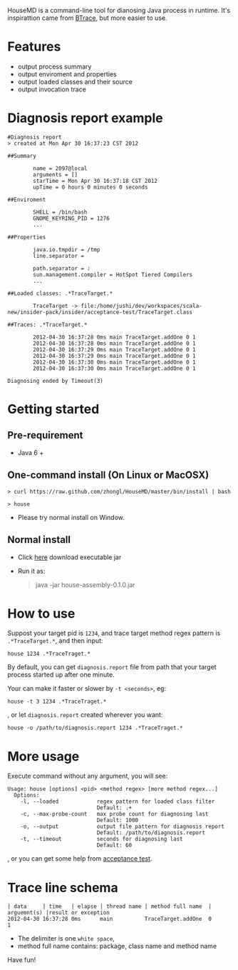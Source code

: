 HouseMD is a command-line tool for dianosing Java process in runtime.
It's inspirattion came from [BTrace](http://rdc.taobao.com/team/jm/archives/509), but more easier to use.

# Features

- output process summary
- output enviroment and properties
- output loaded classes and their source
- output invocation trace

# Diagnosis report example

    #Diagnosis report
    > created at Mon Apr 30 16:37:23 CST 2012

    ##Summary

            name = 2097@local
            arguments = []
            starTime = Mon Apr 30 16:37:18 CST 2012
            upTime = 0 hours 0 minutes 0 seconds

    ##Enviroment

            SHELL = /bin/bash
            GNOME_KEYRING_PID = 1276
            ...

    ##Properties

            java.io.tmpdir = /tmp
            line.separator =

            path.separator = :
            sun.management.compiler = HotSpot Tiered Compilers
            ...

    ##Loaded classes: .*TraceTarget.*

            TraceTarget -> file:/home/jushi/dev/workspaces/scala-new/insider-pack/insider/acceptance-test/TraceTarget.class

    ##Traces: .*TraceTarget.*

            2012-04-30 16:37:28 0ms main TraceTarget.addOne 0 1
            2012-04-30 16:37:28 0ms main TraceTarget.addOne 0 1
            2012-04-30 16:37:29 0ms main TraceTarget.addOne 0 1
            2012-04-30 16:37:29 0ms main TraceTarget.addOne 0 1
            2012-04-30 16:37:30 0ms main TraceTarget.addOne 0 1
            2012-04-30 16:37:30 0ms main TraceTarget.addOne 0 1

    Diagnosing ended by Timeout(3)


# Getting started

## Pre-requirement

- Java 6 +

## One-command install (On Linux or MacOSX)

    > curl https://raw.github.com/zhongl/HouseMD/master/bin/install | bash

    > house

- Please try normal install on Window.

## Normal install

- Click [here](https://github.com/downloads/zhongl/HouseMD/house-assembly-0.1.0.jar) download executable jar
- Run it as:

    > java -jar house-assembly-0.1.0.jar

# How to use

Suppost your target pid is `1234`, and trace target method regex pattern is `.*TraceTarget.*`, and then input:

    house 1234 .*TraceTraget.*

By default, you can get `diagnosis.report` file from path that your target process started up after one minute.

Your can make it faster or slower by `-t <seconds>`, eg:

    house -t 3 1234 .*TraceTraget.*

, or let `diagnosis.report` created wherever you want:

    house -o /path/to/diagnosis.report 1234 .*TraceTraget.*

# More usage

Execute command without any argument, you will see:

    Usage: house [options] <pid> <method regex> [more method regex...]
      Options:
        -l, --loaded            regex pattern for loaded class filter
                                Default: .+
        -c, --max-probe-count   max probe count for diagnosing last
                                Default: 1000
        -o, --output            output file pattern for diagnosis report
                                Default: /path/to/diagnosis.report
        -t, --timeout           seconds for diagnosing last
                                Default: 60

, or you can get some help from [acceptance test](https://github.com/zhongl/HouseMD/blob/master/acceptance-test/test).

# Trace line schema

    | data     | time   | elapse | thread name | method full name  | arguemnt(s) |result or exception
    2012-04-30 16:37:28 0ms      main          TraceTarget.addOne  0             1

- The delimiter is one `white space`,
- method full name contains: package, class name and method name


Have fun!